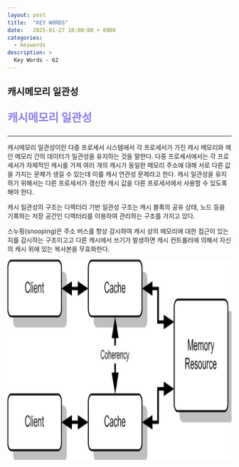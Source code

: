 ```yaml
---
layout: post
title:  "KEY WORDS"
date:   2025-01-27 18:00:00 + 0900
categories:
  - keywords
description: >
  Key Words - 62
---
```

## 캐시메모리 일관성

<p style = "color:#8f7cee; font-size:25px; font-weight:bold">
캐시메모리 일관성
</p>

---

캐시메모리 일관성이란 다중 프로세서 시스템에서 각 프로세서가 가진 캐시 메모리와 메인 메모리 간의 데이터가 일관성을 유지하는 것을 말한다. 
다중 프로세서에서는 각 프로세서가 자체적인 캐시를 가져 여러 개의 캐시가 동일한 메모리 주소에 대해 서로 다른 값을 가지는 문제가 생길 수 있는데 이를 캐시 연관성 문제라고 한다.
캐시 일관성을 유지하기 위해서는 다른 프로세서가 갱신한 캐시 값을 다른 프로세서에서 사용할 수 있도록 해야 한다. 

캐시 일관성의 구조는 디렉터리 기반 일관성 구조는 캐시 블록의 공유 상태, 노드 등을 기록하는 저장 공간인 디렉터리를 이용하여 관리하는 구조를 가지고 있다.

스누핑(snooping)은 주소 버스를 항상 감시하여 캐시 상의 메모리에 대한 접근이 있는지를 감시하는 구조이고고 다른 캐시에서 쓰기가 발생하면 캐시 컨트롤러에 의해서 자신의 캐시 위에 있는 복사본을 무효화한다.

<img src = "../../assets/img/keywords/IMG_k62_1.png" width = "1800" height = "450">